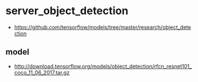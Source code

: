 # server_object_detection

   * https://github.com/tensorflow/models/tree/master/research/object_detection
## model
   * http://download.tensorflow.org/models/object_detection/rfcn_resnet101_coco_11_06_2017.tar.gz
